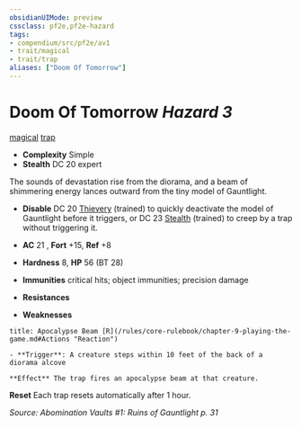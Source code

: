 ```yaml
---
obsidianUIMode: preview
cssclass: pf2e,pf2e-hazard
tags:
- compendium/src/pf2e/av1
- trait/magical
- trait/trap
aliases: ["Doom Of Tomorrow"]
---
```

# Doom Of Tomorrow *Hazard 3*  
[magical](/rules/traits/magical.md)  [trap](/rules/traits/trap.md)  

- **Complexity** Simple
- **Stealth** DC 20 expert  

The sounds of devastation rise from the diorama, and a beam of shimmering energy lances outward from the tiny model of Gauntlight.

- **Disable** DC 20 [Thievery](/compendium/skills.md#Thievery) (trained) to quickly deactivate the model of Gauntlight before it triggers, or DC 23 [Stealth](/compendium/skills.md#Stealth) (trained) to creep by a trap without triggering it.  

- **AC** 21 , **Fort** +15, **Ref** +8
- **Hardness** 8, **HP** 56 (BT 28)
- **Immunities** critical hits; object immunities; precision damage
- **Resistances** 
- **Weaknesses** 
     
```ad-embed-ability
title: Apocalypse Beam [R](/rules/core-rulebook/chapter-9-playing-the-game.md#Actions "Reaction")

- **Trigger**: A creature steps within 10 feet of the back of a diorama alcove

**Effect** The trap fires an apocalypse beam at that creature.
```

**Reset** Each trap resets automatically after 1 hour.  

*Source: Abomination Vaults #1: Ruins of Gauntlight p. 31*